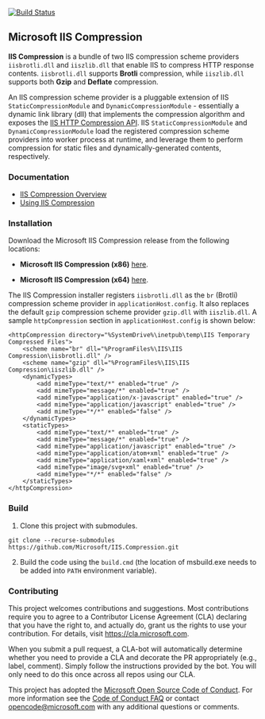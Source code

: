 [![Build Status](https://devdiv.visualstudio.com/DevDiv/_apis/build/status/IIS/IIS.Compression/IIS.Compression%20PR%20&%20CI%20(Yaml))](https://devdiv.visualstudio.com/DevDiv/_build/latest?definitionId=10233)

Microsoft IIS Compression
--------------------------------

**IIS Compression** is a bundle of two IIS compression scheme providers `iisbrotli.dll` and `iiszlib.dll` that enable IIS to compress HTTP response contents. `iisbrotli.dll` supports **Brotli** compression, while `iiszlib.dll` supports both **Gzip** and **Deflate** compression.

An IIS compression scheme provider is a pluggable extension of IIS `StaticCompressionModule` and `DynamicCompressionModule` - essentially a dynamic link library (dll) that implements the compression algorithm and exposes the [IIS HTTP Compression API](https://msdn.microsoft.com/en-us/library/dd692872.aspx). IIS `StaticCompressionModule` and `DynamicCompressionModule` load the registered compression scheme providers into worker process at runtime, and leverage them to perform compression for static files and dynamically-generated contents, respectively.

### Documentation
- [IIS Compression Overview](https://docs.microsoft.com/iis/extensions/iis-compression/iis-compression-overview)
- [Using IIS Compression](https://docs.microsoft.com/iis/extensions/iis-compression/using-iis-compression)

### Installation

Download the Microsoft IIS Compression release from the following locations:

- **Microsoft IIS Compression (x86)** [here](https://download.microsoft.com/download/6/1/C/61CC0718-ED0E-4351-BC54-46495EBF5CC3/iiscompression_x86.msi).

- **Microsoft IIS Compression (x64)** [here](https://download.microsoft.com/download/6/1/C/61CC0718-ED0E-4351-BC54-46495EBF5CC3/iiscompression_amd64.msi).
    
The IIS Compression installer registers `iisbrotli.dll` as the `br` (Brotli) compression scheme provider in `applicationHost.config`. It also replaces the default `gzip` compression scheme provider `gzip.dll` with `iiszlib.dll`. A sample `httpCompression` section in `applicationHost.config` is shown below:

```
<httpCompression directory="%SystemDrive%\inetpub\temp\IIS Temporary Compressed Files">
    <scheme name="br" dll="%ProgramFiles%\IIS\IIS Compression\iisbrotli.dll" />
    <scheme name="gzip" dll="%ProgramFiles%\IIS\IIS Compression\iiszlib.dll" />
    <dynamicTypes>
        <add mimeType="text/*" enabled="true" />
        <add mimeType="message/*" enabled="true" />
        <add mimeType="application/x-javascript" enabled="true" />
        <add mimeType="application/javascript" enabled="true" />
        <add mimeType="*/*" enabled="false" />
    </dynamicTypes>
    <staticTypes>
        <add mimeType="text/*" enabled="true" />
        <add mimeType="message/*" enabled="true" />
        <add mimeType="application/javascript" enabled="true" />
        <add mimeType="application/atom+xml" enabled="true" />
        <add mimeType="application/xaml+xml" enabled="true" />
        <add mimeType="image/svg+xml" enabled="true" />
        <add mimeType="*/*" enabled="false" />
    </staticTypes>
</httpCompression>
```

### Build
1. Clone this project with submodules.
```
git clone --recurse-submodules https://github.com/Microsoft/IIS.Compression.git
```
2. Build the code using the `build.cmd` (the location of msbuild.exe needs to be added into `PATH` environment variable).

### Contributing

This project welcomes contributions and suggestions.  Most contributions require you to agree to a
Contributor License Agreement (CLA) declaring that you have the right to, and actually do, grant us
the rights to use your contribution. For details, visit https://cla.microsoft.com.

When you submit a pull request, a CLA-bot will automatically determine whether you need to provide
a CLA and decorate the PR appropriately (e.g., label, comment). Simply follow the instructions
provided by the bot. You will only need to do this once across all repos using our CLA.

This project has adopted the [Microsoft Open Source Code of Conduct](https://opensource.microsoft.com/codeofconduct/).
For more information see the [Code of Conduct FAQ](https://opensource.microsoft.com/codeofconduct/faq/) or
contact [opencode@microsoft.com](mailto:opencode@microsoft.com) with any additional questions or comments.
